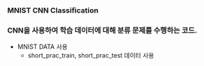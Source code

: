 ### MNIST CNN Classification
### CNN을 사용하여 학습 데이터에 대해 분류 문제를 수행하는 코드.

* MNIST DATA 사용
    * short_prac_train, short_prac_test 데이터 사용